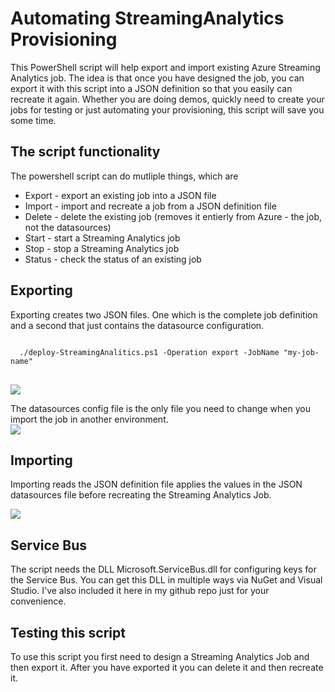 # Automating StreamingAnalytics Provisioning

This PowerShell script will help export and import existing Azure Streaming Analytics job. The idea is that once you have designed the job, you can export it with this script into a JSON definition so that you easily can recreate it again.
Whether you are doing demos, quickly need to create your jobs for testing or just automating your provisioning, this script will save you some time.

## The script functionality
The powershell script can do mutliple things, which are

- Export - export an existing job into a JSON file
- Import - import and recreate a job from a JSON definition file
- Delete - delete the existing job (removes it entierly from Azure - the job, not the datasources)
- Start  - start a Streaming Analytics job
- Stop   - stop a Streaming Analytics job
- Status - check the status of an existing job

## Exporting

Exporting creates two JSON files. One which is the complete job definition and a second that just contains the datasource configuration.  
<pre>
<code>
  ./deploy-StreamingAnalitics.ps1 -Operation export -JobName "my-job-name" 
</code>
</pre>
<img src="http://www.redbaronofazure.com/wp-content/uploads/2016/05/StreamA-1B-export.png"/>

The datasources config file is the only file you need to change when you import the job in another environment.  
<img src="http://www.redbaronofazure.com/wp-content/uploads/2016/05/StreamA-1C-export.png"/>

## Importing

Importing reads the JSON definition file applies the values in the JSON datasources file before recreating the Streaming Analytics Job.

<img src="http://www.redbaronofazure.com/wp-content/uploads/2016/05/StreamA-8A-run-script.png"/>

## Service Bus

The script needs the DLL Microsoft.ServiceBus.dll for configuring keys for the Service Bus. You can get this DLL in multiple ways via NuGet and Visual Studio. I've also included it here in my github repo just for your convenience.

## Testing this script

To use this script you first need to design a Streaming Analytics Job and then export it. After you have exported it you can delete it and then recreate it.
